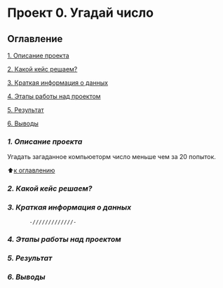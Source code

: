 # **Проект 0. Угадай число**

## **Оглавление**
[1. Описание проекта]()

[2. Какой кейс решаем?]()

[3. Краткая информация о данных]()

[4. Этапы работы над проектом]()

[5. Результат]()

[6. Выводы]()

### *1. Описание проекта*
Угадать загаданное компьюеторм число меньше чем за 20 попыток.

:arrow_up:[к оглавлению]()

### *2. Какой кейс решаем?*

### *3. Краткая информация о данных*
           -/////////////-

### *4. Этапы работы над проектом*

### *5. Результат*

### *6. Выводы*